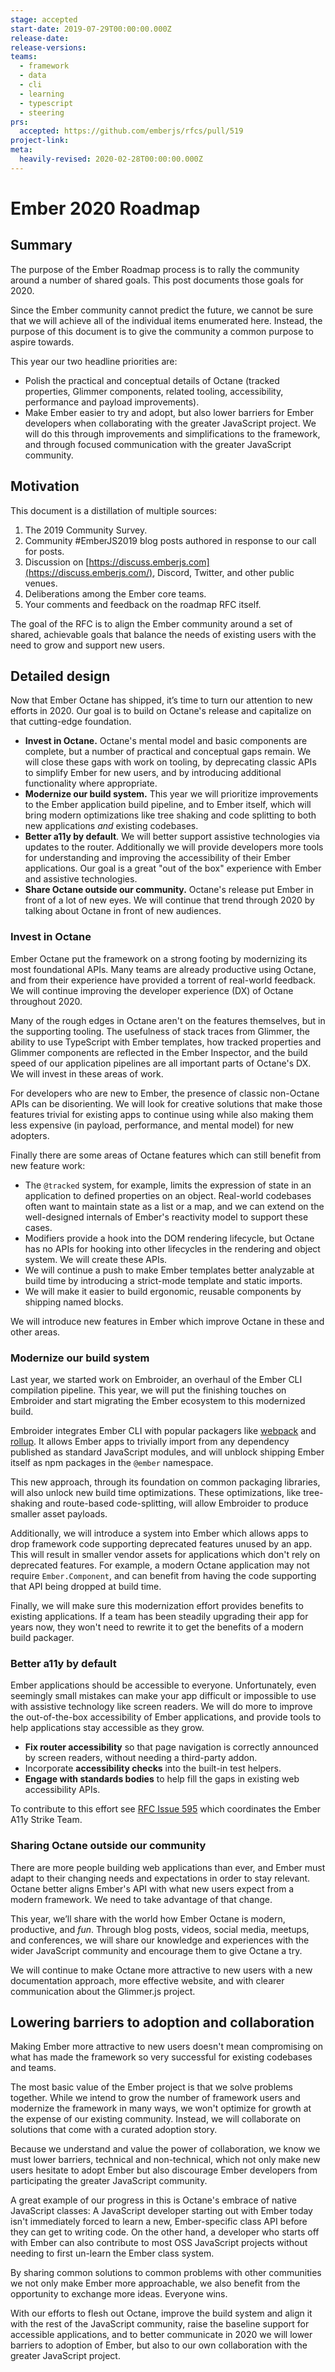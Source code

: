 ```yaml
---
stage: accepted
start-date: 2019-07-29T00:00:00.000Z
release-date:
release-versions:
teams:
  - framework
  - data
  - cli
  - learning
  - typescript
  - steering
prs:
  accepted: https://github.com/emberjs/rfcs/pull/519
project-link:
meta:
  heavily-revised: 2020-02-28T00:00:00.000Z
---
```


# Ember 2020 Roadmap

## Summary

The purpose of the Ember Roadmap process is to rally the community around a number of shared goals. This post documents those goals for 2020.

Since the Ember community cannot predict the future, we cannot be sure that we will achieve all of the individual items enumerated here. Instead, the purpose of this document is to give the community a common purpose to aspire towards.

This year our two headline priorities are:

- Polish the practical and conceptual details of Octane (tracked properties, Glimmer components, related tooling, accessibility, performance and payload improvements).
- Make Ember easier to try and adopt, but also lower barriers for Ember developers when collaborating with the greater JavaScript project. We will do this through improvements and simplifications to the framework, and through focused communication with the greater JavaScript community.

## Motivation

This document is a distillation of multiple sources:

1. The 2019 Community Survey.
2. Community #EmberJS2019 blog posts authored in response to our call for posts.
3. Discussion on [https://discuss.emberjs.com](https://discuss.emberjs.com/), Discord, Twitter, and other public venues.
4. Deliberations among the Ember core teams.
5. Your comments and feedback on the roadmap RFC itself.

The goal of the RFC is to align the Ember community around a set of shared, achievable goals that balance the needs of existing users with the need to grow and support new users.

## Detailed design

Now that Ember Octane has shipped, it’s time to turn our attention to new efforts in 2020. Our goal is to build on Octane's release and capitalize on that cutting-edge foundation.

- **Invest in Octane.** Octane's mental model and basic components are complete, but a number of practical and conceptual gaps remain. We will close these gaps with work on tooling, by deprecating classic APIs to simplify Ember for new users, and by introducing additional functionality where appropriate.
- **Modernize our build system.** This year we will prioritize improvements to the Ember application build pipeline, and to Ember itself, which will bring modern optimizations like tree shaking and code splitting to both new applications *and* existing codebases.
- **Better a11y by default**. We will better support assistive technologies via updates to the router. Additionally we will provide developers more tools for understanding and improving the accessibility of their Ember applications. Our goal is a great "out of the box" experience with Ember and assistive technologies.
- **Share Octane outside our community.** Octane's release put Ember in front of a lot of new eyes. We will continue that trend through 2020 by talking about Octane in front of new audiences.

### Invest in Octane

Ember Octane put the framework on a strong footing by modernizing its most foundational APIs. Many teams are already productive using Octane, and from their experience have provided a torrent of real-world feedback. We will continue improving the developer experience (DX) of Octane throughout 2020.

Many of the rough edges in Octane aren't on the features themselves, but in the supporting tooling. The usefulness of stack traces from Glimmer, the ability to use TypeScript with Ember templates, how tracked properties and Glimmer components are reflected in the Ember Inspector, and the build speed of our application pipelines are all important parts of Octane's DX. We will invest in these areas of work.

For developers who are new to Ember, the presence of classic non-Octane APIs can be disorienting. We will look for creative solutions that make those features trivial for existing apps to continue using while also making them less expensive (in payload, performance, and mental model) for new adopters.

Finally there are some areas of Octane features which can still benefit from new feature work:

- The `@tracked` system, for example, limits the expression of state in an application to defined properties on an object. Real-world codebases often want to maintain state as a list or a map, and we can extend on the well-designed internals of Ember's reactivity model to support these cases.
- Modifiers provide a hook into the DOM rendering lifecycle, but Octane has no APIs for hooking into other lifecycles in the rendering and object system. We will create these APIs.
- We will continue a push to make Ember templates better analyzable at build time by introducing a strict-mode template and static imports.
- We will make it easier to build ergonomic, reusable components by shipping named blocks.

We will introduce new features in Ember which improve Octane in these and other areas.

### Modernize our build system

Last year, we started work on Embroider, an overhaul of the Ember CLI compilation pipeline. This year, we will put the finishing touches on Embroider and start migrating the Ember ecosystem to this modernized build.

Embroider integrates Ember CLI with popular packagers like [webpack](https://webpack.js.org/) and [rollup](https://rollupjs.org/guide/en/). It allows Ember apps to trivially import from any dependency published as standard JavaScript modules, and will unblock shipping Ember itself as npm packages in the `@ember` namespace.

This new approach, through its foundation on common packaging libraries, will also unlock new build time optimizations. These optimizations, like tree-shaking and route-based code-splitting, will allow Embroider to produce smaller asset payloads.

Additionally, we will introduce a system into Ember which allows apps to drop framework code supporting deprecated features unused by an app. This will result in smaller vendor assets for applications which don't rely on deprecated features. For example, a modern Octane application may not require `Ember.Component`, and can benefit from having the code supporting that API being dropped at build time.

Finally, we will make sure this modernization effort provides benefits to existing applications. If a team has been steadily upgrading their app for years now, they won't need to rewrite it to get the benefits of a modern build packager.

### Better a11y by default

Ember applications should be accessible to everyone. Unfortunately, even seemingly small mistakes can make your app difficult or impossible to use with assistive technology like screen readers. We will do more to improve the out-of-the-box accessibility of Ember applications, and provide tools to help applications stay accessible as they grow.

- **Fix router accessibility** so that page navigation is correctly announced by screen readers, without needing a third-party addon.
- Incorporate **accessibility checks** into the built-in test helpers.
- **Engage with standards bodies** to help fill the gaps in existing web accessibility APIs.

To contribute to this effort see [RFC Issue 595](https://github.com/emberjs/rfcs/issues/595) which coordinates the Ember A11y Strike Team.

### Sharing Octane outside our community

There are more people building web applications than ever, and Ember must adapt to their changing needs and expectations in order to stay relevant. Octane better aligns Ember's API with what new users expect from a modern framework. We need to take advantage of that change.

This year, we’ll share with the world how Ember Octane is modern, productive, and *fun*. Through blog posts, videos, social media, meetups, and conferences, we will share our knowledge and experiences with the wider JavaScript community and encourage them to give Octane a try.

We will continue to make Octane more attractive to new users with a new documentation approach, more effective website, and with clearer communication about the Glimmer.js project.

## Lowering barriers to adoption and collaboration

Making Ember more attractive to new users doesn't mean compromising on what has made the framework so very successful for existing codebases and teams.

The most basic value of the Ember project is that we solve problems together. While we intend to grow the number of framework users and modernize the framework in many ways, we won't optimize for growth at the expense of our existing community. Instead, we will collaborate on solutions that come with a curated adoption story.

Because we understand and value the power of collaboration, we know we must lower barriers, technical and non-technical, which not only make new users hesitate to adopt Ember but also discourage Ember developers from participating the greater JavaScript community.

A great example of our progress in this is Octane's embrace of native JavaScript classes: A JavaScript developer starting out with Ember today isn't immediately forced to learn a new, Ember-specific class API before they can get to writing code. On the other hand, a developer who starts off with Ember can also contribute to most OSS JavaScript projects without needing to first un-learn the Ember class system.

By sharing common solutions to common problems with other communities we not only make Ember more approachable, we also benefit from the opportunity to exchange more ideas. Everyone wins.

With our efforts to flesh out Octane, improve the build system and align it with the rest of the JavaScript community, raise the baseline support for accessible applications, and to better communicate in 2020 we will lower barriers to adoption of Ember, but also to our own collaboration with the greater JavaScript project.

